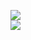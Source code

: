 [![](https://img.shields.io/badge/Made%20With-Github%20Spray-lightgrey.svg?style=for-the-badge&logo=github)](https://github.com/Annihil/github-spray#32112)  
[![](https://i.imgur.com/2DrTn0Z.gif)](https://github.com/Annihil/github-spray)